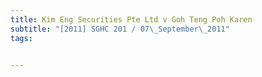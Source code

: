 ```yaml
---
title: Kim Eng Securities Pte Ltd v Goh Teng Poh Karen 
subtitle: "[2011] SGHC 201 / 07\_September\_2011"
tags:


---
```


